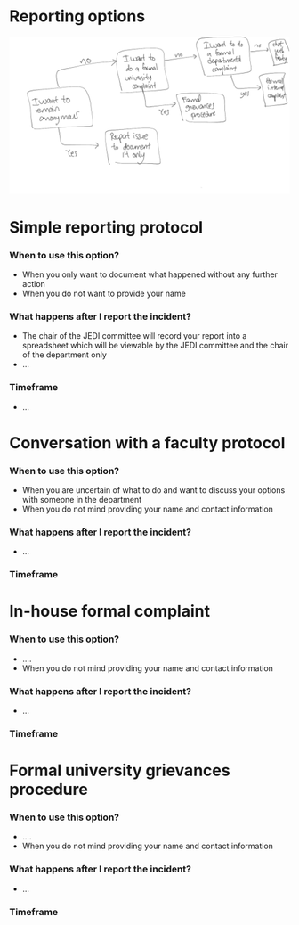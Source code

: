 # Reporting options

![](../assets/pics/draft-flowchart.png)



# Simple reporting protocol

### When to use this option?
- When you only want to document what happened without any further action
- When you do not want to provide your name

### What happens after I report the incident?
- The chair of the JEDI committee will record your report into a spreadsheet which will be viewable by the JEDI committee and the chair of the department only
- ...

### Timeframe
- ...


# Conversation with a faculty protocol

### When to use this option?
- When you are uncertain of what to do and want to discuss your options with someone in the department
- When you do not mind providing your name and contact information


### What happens after I report the incident?
- ...

### Timeframe



# In-house formal complaint


### When to use this option?
- ....
- When you do not mind providing your name and contact information


### What happens after I report the incident?
- ...

### Timeframe


# Formal university grievances procedure


### When to use this option?
- ....
- When you do not mind providing your name and contact information


### What happens after I report the incident?
- ...

### Timeframe

